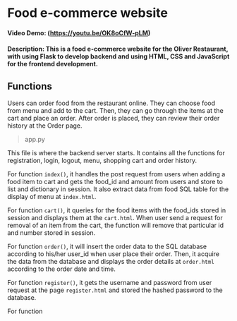 # Food e-commerce website
#### Video Demo: (https://youtu.be/OK8oCfW-pLM)
#### Description: This is a food e-commerce website for the Oliver Restaurant, with using Flask to develop backend and using HTML, CSS and JavaScript for the frontend development.

## Functions
Users can order food from the restaurant online. They can choose food from menu and add to the cart. Then, they can go through the items at the cart and place an order. After order is placed, they can review their order history at the Order page.

>app.py

This file is where the backend server starts. It contains all the functions for registration, login, logout, menu, shopping cart and order history.

For function `index()`, it handles the post request from users when adding a food item to cart and gets the food_id and amount from users and store to list and dictionary in session. It also extract data from food SQL table for the display of menu at `index.html`.

For function `cart()`, it queries for the food items with the food_ids stored in session and displays them at the `cart.html`. When user send a request for removal of an item from the cart, the function will remove that particular id and number stored in session.

For function `order()`, it will insert the order data to the SQL database according to his/her user_id when user place their order. Then, it acquire the data from the database and displays the order details at `order.html` according to the order date and time.

For function `register()`, it gets the username and password from user request at the page `register.html` and stored the hashed password to the database.

For function 
